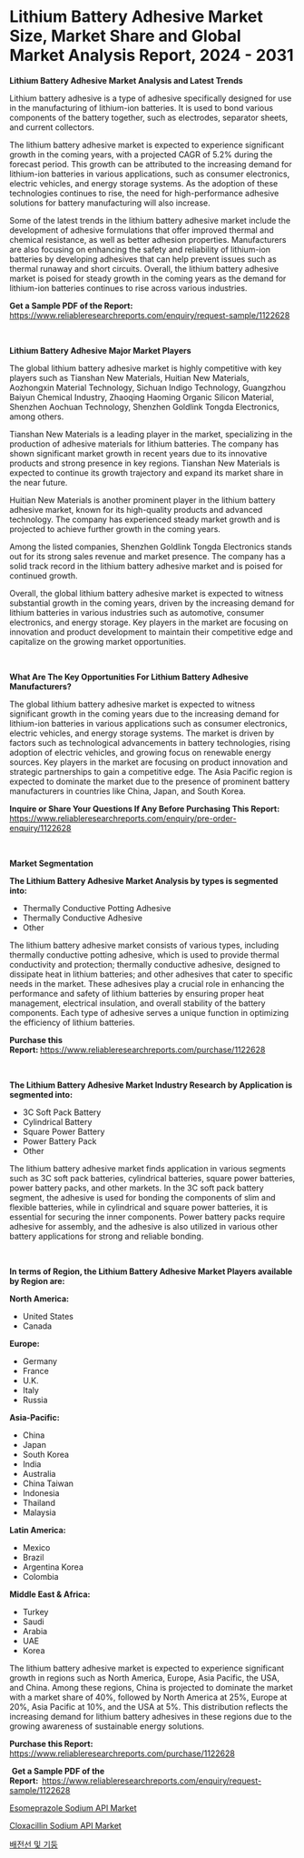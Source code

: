 <p><h1>Lithium Battery Adhesive Market Size, Market Share and Global Market Analysis Report, 2024 - 2031</h1></p><p><strong>Lithium Battery Adhesive Market Analysis and Latest Trends</strong></p>
<p><p>Lithium battery adhesive is a type of adhesive specifically designed for use in the manufacturing of lithium-ion batteries. It is used to bond various components of the battery together, such as electrodes, separator sheets, and current collectors.</p><p>The lithium battery adhesive market is expected to experience significant growth in the coming years, with a projected CAGR of 5.2% during the forecast period. This growth can be attributed to the increasing demand for lithium-ion batteries in various applications, such as consumer electronics, electric vehicles, and energy storage systems. As the adoption of these technologies continues to rise, the need for high-performance adhesive solutions for battery manufacturing will also increase.</p><p>Some of the latest trends in the lithium battery adhesive market include the development of adhesive formulations that offer improved thermal and chemical resistance, as well as better adhesion properties. Manufacturers are also focusing on enhancing the safety and reliability of lithium-ion batteries by developing adhesives that can help prevent issues such as thermal runaway and short circuits. Overall, the lithium battery adhesive market is poised for steady growth in the coming years as the demand for lithium-ion batteries continues to rise across various industries.</p></p>
<p><strong>Get a Sample PDF of the Report:&nbsp;</strong> <a href="https://www.reliableresearchreports.com/enquiry/request-sample/1122628">https://www.reliableresearchreports.com/enquiry/request-sample/1122628</a></p>
<p>&nbsp;</p>
<p><strong>Lithium Battery Adhesive Major Market Players</strong></p>
<p><p>The global lithium battery adhesive market is highly competitive with key players such as Tianshan New Materials, Huitian New Materials, Aozhongxin Material Technology, Sichuan Indigo Technology, Guangzhou Baiyun Chemical Industry, Zhaoqing Haoming Organic Silicon Material, Shenzhen Aochuan Technology, Shenzhen Goldlink Tongda Electronics, among others.</p><p>Tianshan New Materials is a leading player in the market, specializing in the production of adhesive materials for lithium batteries. The company has shown significant market growth in recent years due to its innovative products and strong presence in key regions. Tianshan New Materials is expected to continue its growth trajectory and expand its market share in the near future.</p><p>Huitian New Materials is another prominent player in the lithium battery adhesive market, known for its high-quality products and advanced technology. The company has experienced steady market growth and is projected to achieve further growth in the coming years.</p><p>Among the listed companies, Shenzhen Goldlink Tongda Electronics stands out for its strong sales revenue and market presence. The company has a solid track record in the lithium battery adhesive market and is poised for continued growth.</p><p>Overall, the global lithium battery adhesive market is expected to witness substantial growth in the coming years, driven by the increasing demand for lithium batteries in various industries such as automotive, consumer electronics, and energy storage. Key players in the market are focusing on innovation and product development to maintain their competitive edge and capitalize on the growing market opportunities.</p></p>
<p>&nbsp;</p>
<p><strong>What Are The Key Opportunities For Lithium Battery Adhesive Manufacturers?</strong></p>
<p><p>The global lithium battery adhesive market is expected to witness significant growth in the coming years due to the increasing demand for lithium-ion batteries in various applications such as consumer electronics, electric vehicles, and energy storage systems. The market is driven by factors such as technological advancements in battery technologies, rising adoption of electric vehicles, and growing focus on renewable energy sources. Key players in the market are focusing on product innovation and strategic partnerships to gain a competitive edge. The Asia Pacific region is expected to dominate the market due to the presence of prominent battery manufacturers in countries like China, Japan, and South Korea.</p></p>
<p><strong>Inquire or Share Your Questions If Any Before Purchasing This Report:</strong> <a href="https://www.reliableresearchreports.com/enquiry/pre-order-enquiry/1122628">https://www.reliableresearchreports.com/enquiry/pre-order-enquiry/1122628</a></p>
<p>&nbsp;</p>
<p><strong>Market Segmentation</strong></p>
<p><strong>The Lithium Battery Adhesive Market Analysis by types is segmented into:</strong></p>
<p><ul><li>Thermally Conductive Potting Adhesive</li><li>Thermally Conductive Adhesive</li><li>Other</li></ul></p>
<p><p>The lithium battery adhesive market consists of various types, including thermally conductive potting adhesive, which is used to provide thermal conductivity and protection; thermally conductive adhesive, designed to dissipate heat in lithium batteries; and other adhesives that cater to specific needs in the market. These adhesives play a crucial role in enhancing the performance and safety of lithium batteries by ensuring proper heat management, electrical insulation, and overall stability of the battery components. Each type of adhesive serves a unique function in optimizing the efficiency of lithium batteries.</p></p>
<p><strong>Purchase this Report:&nbsp;</strong><a href="https://www.reliableresearchreports.com/purchase/1122628">https://www.reliableresearchreports.com/purchase/1122628</a></p>
<p>&nbsp;</p>
<p><strong>The Lithium Battery Adhesive Market Industry Research by Application is segmented into:</strong></p>
<p><ul><li>3C Soft Pack Battery</li><li>Cylindrical Battery</li><li>Square Power Battery</li><li>Power Battery Pack</li><li>Other</li></ul></p>
<p><p>The lithium battery adhesive market finds application in various segments such as 3C soft pack batteries, cylindrical batteries, square power batteries, power battery packs, and other markets. In the 3C soft pack battery segment, the adhesive is used for bonding the components of slim and flexible batteries, while in cylindrical and square power batteries, it is essential for securing the inner components. Power battery packs require adhesive for assembly, and the adhesive is also utilized in various other battery applications for strong and reliable bonding.</p></p>
<p>&nbsp;</p>
<p><strong>In terms of Region, the Lithium Battery Adhesive Market Players available by Region are:</strong></p>
<p>
    <p> <strong> North America: </strong>
        <ul>
            <li>United States</li>
            <li>Canada</li>
        </ul>
        </p> 
    <p> <strong> Europe: </strong>
        <ul>
            <li>Germany</li>
            <li>France</li>
            <li>U.K.</li>
            <li>Italy</li>
            <li>Russia</li>
        </ul>
        </p> 
    <p> <strong> Asia-Pacific: </strong>
        <ul>
            <li>China</li>
            <li>Japan</li>
            <li>South Korea</li>
            <li>India</li>
            <li>Australia</li>
            <li>China Taiwan</li>
            <li>Indonesia</li>
            <li>Thailand</li>
            <li>Malaysia</li>
        </ul>
        </p> 
    <p> <strong> Latin America: </strong>
        <ul>
            <li>Mexico</li>
            <li>Brazil</li>
            <li>Argentina Korea</li>
            <li>Colombia</li>
        </ul>
        </p> 
    <p> <strong> Middle East & Africa: </strong>
        <ul>
            <li>Turkey</li>
            <li>Saudi</li>
            <li>Arabia</li>
            <li>UAE</li>
            <li>Korea</li>
        </ul>
    </p>
    </p>
<p><p>The lithium battery adhesive market is expected to experience significant growth in regions such as North America, Europe, Asia Pacific, the USA, and China. Among these regions, China is projected to dominate the market with a market share of 40%, followed by North America at 25%, Europe at 20%, Asia Pacific at 10%, and the USA at 5%. This distribution reflects the increasing demand for lithium battery adhesives in these regions due to the growing awareness of sustainable energy solutions.</p></p>
<p><strong>Purchase this Report: </strong><a href="https://www.reliableresearchreports.com/purchase/1122628">https://www.reliableresearchreports.com/purchase/1122628</a></p>
<p>&nbsp;<strong>Get a Sample PDF of the Report:&nbsp;&nbsp;</strong><a href="https://www.reliableresearchreports.com/enquiry/request-sample/1122628">https://www.reliableresearchreports.com/enquiry/request-sample/1122628</a></p>
<p><strong></strong></p>
<p><p><a href="https://github.com/wwwkeltoum/Market-Research-Report-List-2/blob/main/esomeprazole-sodium-api-market.md">Esomeprazole Sodium API Market</a></p><p><a href="https://github.com/gamblestampleyjenny50m5sl6/Market-Research-Report-List-1/blob/main/cloxacillin-sodium-api-market.md">Cloxacillin Sodium API Market</a></p><p><a href="https://medium.com/@crumbles67678/%EB%B0%B0%EA%B8%89%EC%84%A0-%EB%B0%8F-%EC%A0%84%EB%B4%87%EB%8C%80-%EC%8B%9C%EC%9E%A5-%EC%A0%84%EB%A7%9D-%EC%82%B0%EC%97%85-%EA%B0%9C%EC%9A%94-%EB%B0%8F-%EC%98%88%EC%B8%A1-2024%EB%85%84%EB%B6%80%ED%84%B0-2031%EB%85%84%EA%B9%8C%EC%A7%80-989e969cf94a">배전선 및 기둥</a></p></p>